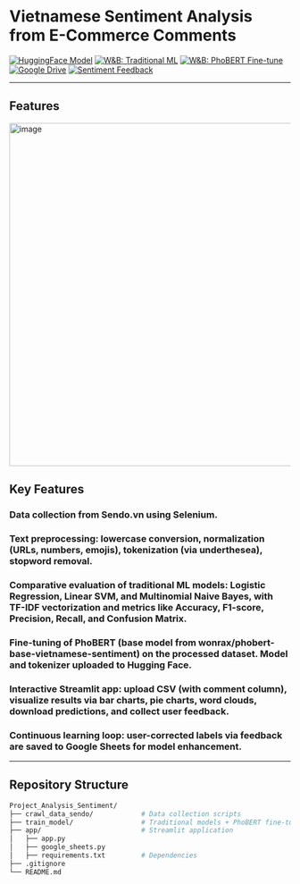 # Vietnamese Sentiment Analysis from E-Commerce Comments

<!-- Badges -->
[![HuggingFace Model](https://img.shields.io/badge/HuggingFace-phobert--vietnamese--sentiment-orange?logo=huggingface)](https://huggingface.co/Huy111204/phobert-vietnamese-sentiment/tree/main)
[![W&B: Traditional ML](https://img.shields.io/badge/W%26B-Traditional%20ML-yellow?logo=wandb)](https://wandb.ai/hoanghuytp9-7-tr-ng-h-kinh-t-tp-h-ch-minh-ueh/traditional_ml-vs-phobert/reports/So-s-nh-hi-u-su-t-c-c-m-h-nh-Machine-Learning-trong-ph-n-lo-i-c-m-x-c-ti-ng-Vi-t--VmlldzoxMzU2MTAxNA?accessToken=a01w3r7vp17l89ogcpiffnhbe18g68fe5wa437jfxin4o2z0v1g2yr4wmp6a24lu)
[![W&B: PhoBERT Fine-tune](https://img.shields.io/badge/W%26B-PhoBERT%20Fine--tune-red?logo=wandb)](https://api.wandb.ai/links/hoanghuytp9-7-tr-ng-h-kinh-t-tp-h-ch-minh-ueh/yvq0mzam)
[![Google Drive](https://img.shields.io/badge/Google%20Drive-Model%20Storage-blue?logo=google-drive)](https://drive.google.com/drive/folders/1LTQgY2lwTtc_aeSQaTrPC8XnNPaLTfLm?usp=sharing)
[![Sentiment Feedback](https://img.shields.io/badge/Feedback-Google%20Sheets-yellow?logo=googlesheets)](https://docs.google.com/spreadsheets/d/11GFPE5lCZZw3zrmzV0dEQw1QBXHszPAECNX52iM6uPg/edit?usp=sharing)


---
## Features
<img width="927" height="614" alt="image" src="https://github.com/user-attachments/assets/090c0ae5-edbe-4b8d-a6b1-374cd5e2fe4a" />

## Key Features

### Data collection from Sendo.vn using Selenium.

### Text preprocessing: lowercase conversion, normalization (URLs, numbers, emojis), tokenization (via underthesea), stopword removal.

### Comparative evaluation of traditional ML models: Logistic Regression, Linear SVM, and Multinomial Naive Bayes, with TF-IDF vectorization and metrics like Accuracy, F1-score, Precision, Recall, and Confusion Matrix.

### Fine-tuning of PhoBERT (base model from wonrax/phobert-base-vietnamese-sentiment) on the processed dataset. Model and tokenizer uploaded to Hugging Face.

### Interactive Streamlit app: upload CSV (with comment column), visualize results via bar charts, pie charts, word clouds, download predictions, and collect user feedback.

### Continuous learning loop: user-corrected labels via feedback are saved to Google Sheets for model enhancement.

---

## Repository Structure

```bash
Project_Analysis_Sentiment/
├── crawl_data_sendo/            # Data collection scripts
├── train_model/                 # Traditional models + PhoBERT fine-tuning                  
├── app/                         # Streamlit application
│   ├── app.py                  
│   ├── google_sheets.py         
│   ├── requirements.txt         # Dependencies 
├── .gitignore
└── README.md                   
